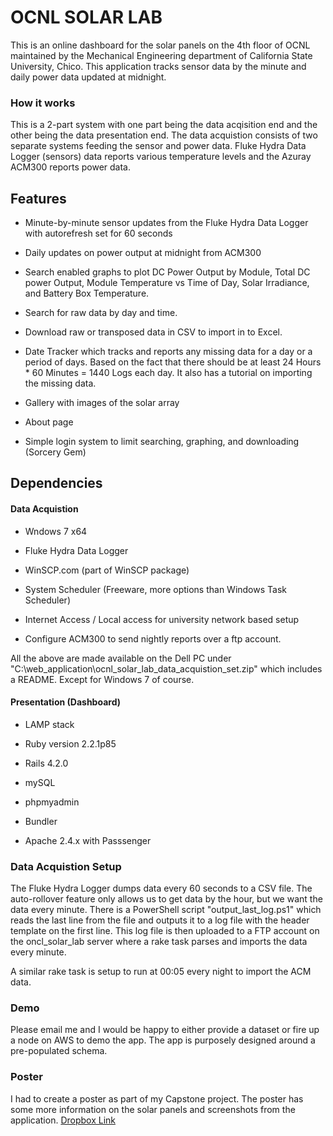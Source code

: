 # OCNL SOLAR LAB

This is an online dashboard for the solar panels on the 4th floor of OCNL maintained by the Mechanical Engineering department of California State University, Chico. This application tracks sensor data by the minute and daily power data updated at midnight.

### How it works

This is a 2-part system with one part being the data acqisition end and the other being the data presentation end. The data acquistion consists of two separate systems feeding the sensor and power data. Fluke Hydra Data Logger (sensors) data reports various temperature levels and the Azuray ACM300 reports power data.

## Features

* Minute-by-minute sensor updates from the Fluke Hydra Data Logger with autorefresh set for 60 seconds

* Daily updates on power output at midnight from ACM300

* Search enabled graphs to plot DC Power Output by Module, Total DC power Output, Module Temperature vs Time of Day, Solar Irradiance, and Battery Box Temperature.

* Search for raw data by day and time.

* Download raw or transposed data in CSV to import in to Excel.

* Date Tracker which tracks and reports any missing data for a day or a period of days. Based on the fact that there should be at least 24 Hours * 60 Minutes = 1440 Logs each day. It also has a tutorial on importing the missing data.

* Gallery with images of the solar array

* About page

* Simple login system to limit searching, graphing, and downloading (Sorcery Gem)


## Dependencies

#### Data Acquistion

* Wndows 7 x64

* Fluke Hydra Data Logger

* WinSCP.com (part of WinSCP package)

* System Scheduler (Freeware, more options than Windows Task Scheduler)

* Internet Access / Local access for university network based setup

* Configure ACM300 to send nightly reports over a ftp account.

All the above are made available on the Dell PC under "C:\web_application\ocnl_solar_lab_data_acquistion_set.zip" which includes a README. Except for Windows 7 of course.

#### Presentation (Dashboard)

* LAMP stack

* Ruby version 2.2.1p85

* Rails 4.2.0

* mySQL

* phpmyadmin

* Bundler

* Apache 2.4.x with Passsenger

### Data Acquistion Setup

The Fluke Hydra Logger dumps data every 60 seconds to a CSV file. The auto-rollover feature only allows us to get data by the hour, but we want the data every minute. There is a PowerShell script "output_last_log.ps1" which reads the last line from the file and outputs it to a log file with the header template on the first line. This log file is then uploaded to a FTP account on the oncl_solar_lab server where a rake task parses and imports the data every minute.

A similar rake task is setup to run at 00:05 every night to import the ACM data.

### Demo

Please email me and I would be happy to either provide a dataset or fire up a node on AWS to demo the app. The app is purposely designed around a pre-populated schema.

### Poster

I had to create a poster as part of my Capstone project. The poster has some more information on the solar panels and screenshots from the application. [Dropbox Link](https://dl-web.dropbox.com/get/Public/ocnl_solar_lab_poster.pdf?_subject_uid=86360839&w=AABFWqT3LxcB44YQTvDqkWZcEZ3DMSp4v3hhl_q-qBGq7w)
